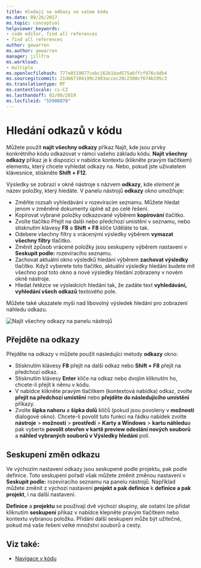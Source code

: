 ```yaml
---
title: Hledají se odkazy ve vašem kódu
ms.date: 09/26/2017
ms.topic: conceptual
helpviewer_keywords:
- code editor, find all references
- find all references
author: gewarren
ms.author: gewarren
manager: jillfra
ms.workload:
- multiple
ms.openlocfilehash: 777e8519077cebc162b1bad575a6ffcf976c4db4
ms.sourcegitcommit: 21d667104199c2493accec20c2388cf674b195c3
ms.translationtype: MT
ms.contentlocale: cs-CZ
ms.lasthandoff: 02/08/2019
ms.locfileid: "55908878"
---
```

# <a name="find-references-in-your-code"></a>Hledání odkazů v kódu

Můžete použít **najít všechny odkazy** příkaz Najít, kde jsou prvky konkrétního kódu odkazovat v rámci vašeho základu kódu. **Najít všechny odkazy** příkaz je k dispozici v nabídce kontextu (klikněte pravým tlačítkem) elementu, který chcete vyhledat odkazy na. Nebo, pokud jste uživatelem klávesnice, stiskněte **Shift + F12**.

Výsledky se zobrazí v okně nástroje s názvem  **<element> odkazy**, kde *element* je název položky, který hledáte. V panelu nástrojů **odkazy** okno umožňuje:
- Změňte rozsah vyhledávání v rozevíracím seznamu. Můžete hledat jenom v změněné dokumenty úplně až po celé řešení.
- Kopírovat vybrané položky odkazované výběrem **kopírování** tlačítko.
- Zvolte tlačítko Přejít na další nebo předchozí umístění v seznamu, nebo stisknutím klávesy **F8** a **Shift + F8** klíče Uděláte to tak.
- Odebere všechny filtry s vrácenými výsledky výběrem **vymazat všechny filtry** tlačítko.
- Změnit způsob vrácené položky jsou seskupeny výběrem nastavení v **Seskupit podle:** rozevíracího seznamu.
- Zachovat aktuální okno výsledků hledání výběrem **zachovat výsledky** tlačítko. Když vyberete toto tlačítko, aktuální výsledky hledání budete mít všechno pod toto okno a nové výsledky hledání zobrazeny v novém okně nástroje.
- Hledat řetězce ve výsledcích hledání tak, že zadáte text **vyhledávání, vyhledání všech odkazů** textového pole.

Můžete také ukazatele myši nad libovolný výsledek hledání pro zobrazení náhledu odkazu.

![Najít všechny odkazy na panelu nástrojů](../ide/media/vside_findallreferences.png)

## <a name="navigate-to-references"></a>Přejděte na odkazy
Přejděte na odkazy v můžete použít následující metody **odkazy** okno:

- Stisknutím klávesy **F8** přejít na další odkaz nebo **Shift + F8** přejít na předchozí odkaz.
- Stisknutím klávesy **Enter** klíče na odkaz nebo dvojím kliknutím ho, chcete-li přejít k němu v kódu.
- V nabídce klikněte pravým tlačítkem (kontextová nabídka) odkaz, zvolte **přejít na předchozí umístění** nebo **přejděte do následujícího umístění** příkazy.
- Zvolte **šipka nahoru** a **šipka dolů** klíčů (pokud jsou povoleny v **možnosti** dialogové okno). Chcete-li povolit tuto funkci na řádku nabídek zvolte **nástroje** > **možnosti** > **prostředí**  >   **Karty a Windows** > **kartu náhledu**a pak vyberte **povolit otevřen v kartě preview odeslání nových souborů** a **náhled vybraných souborů v Výsledky hledání** polí.

## <a name="change-reference-groupings"></a>Seskupení změn odkazu
Ve výchozím nastavení odkazy jsou seskupené podle projektu, pak podle definice. Toto seskupení pořadí však můžete změnit změnou nastavení v **Seskupit podle:** rozevíracího seznamu na panelu nástrojů. Například můžete změnit z výchozí nastavení **projekt a pak definice** k **definice a pak projekt**, i na další nastavení.

**Definice** a **projektu** se používají dvě výchozí skupiny, ale ostatní lze přidat kliknutím **seskupení** příkaz v nabídce klepněte pravým tlačítkem nebo kontextu vybranou položku. Přidání další seskupení může být užitečné, pokud má vaše řešení velké množství souborů a cesty.

## <a name="see-also"></a>Viz také:

- [Navigace v kódu](../ide/navigating-code.md)